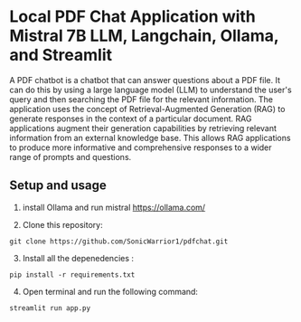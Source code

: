 
# Local PDF Chat Application with Mistral 7B LLM, Langchain, Ollama, and Streamlit

A PDF chatbot is a chatbot that can answer questions about a PDF file. It can do this by using a large language model (LLM) to understand the user's query and then searching the PDF file for the relevant information. The application uses the concept of Retrieval-Augmented Generation (RAG) to generate responses in the context of a particular document. RAG applications augment their generation capabilities by retrieving relevant information from an external knowledge base. This allows RAG applications to produce more informative and comprehensive responses to a wider range of prompts and questions.

## Setup and usage
1. install Ollama and run mistral
https://ollama.com/

2. Clone this repository:
   
 ```
 git clone https://github.com/SonicWarrior1/pdfchat.git
 ```
3. Install all the depenedencies :
   
```
pip install -r requirements.txt
```
4. Open terminal and run the following command:
```
streamlit run app.py
```
